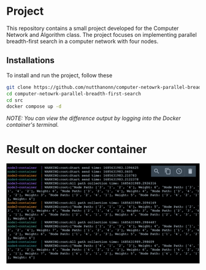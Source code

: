 # Project

This repository contains a small project developed for the Computer Network and Algorithm class. The project focuses on implementing parallel breadth-first search in a computer network with four nodes.

## Installations

To install and run the project, follow these

```bash
git clone https://github.com/nutthanonn/computer-netowrk-parallel-breadth-first-search.git
cd computer-netowrk-parallel-breadth-first-search
cd src
docker compose up -d
```

_NOTE: You can view the difference output by logging into the Docker container's terminal._

# Result on docker container

<img src="./Result.png" />
